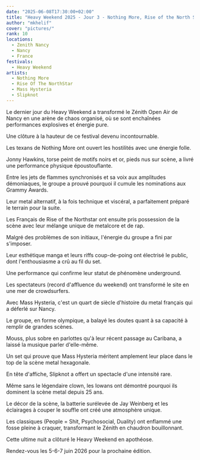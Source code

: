 ```yaml
---
date: "2025-06-08T17:30:00+02:00"
title: "Heavy Weekend 2025 - Jour 3 - Nothing More, Rise of the North Star, Mass Hysteria, Slipknot"
author: "mkhelif"
cover: "pictures/"
rank: 10
locations:
  - Zenith Nancy
  - Nancy
  - France
festivals:
  - Heavy Weekend
artists:
  - Nothing More
  - Rise Of The NorthStar
  - Mass Hysteria
  - Slipknot
---
```


Le dernier jour du Heavy Weekend a transformé le Zénith Open Air de Nancy en une arène de chaos organisé, où se sont
enchaînées performances explosives et énergie pure.

Une clôture à la hauteur de ce festival devenu incontournable.

Les texans de Nothing More ont ouvert les hostilités avec une énergie folle.

Jonny Hawkins, torse peint de motifs noirs et or, pieds nus sur scène, a livré une performance physique époustouflante.

Entre les jets de flammes synchronisés et sa voix aux amplitudes démoniaques, le groupe a prouvé pourquoi il cumule les
nominations aux Grammy Awards.

Leur metal alternatif, à la fois technique et viscéral, a parfaitement préparé le terrain pour la suite.

Les Français de Rise of the Northstar ont ensuite pris possession de la scène avec leur mélange unique de metalcore et
de rap.

Malgré des problèmes de son initiaux, l'énergie du groupe a fini par s'imposer.

Leur esthétique manga et leurs riffs coup-de-poing ont électrisé le public, dont l'enthousiasme a crû au fil du set.

Une performance qui confirme leur statut de phénomène underground.

Les spectateurs (record d'affluence du weekend) ont transformé le site en une mer de crowdsurfers.

Avec Mass Hysteria, c'est un quart de siècle d'histoire du metal français qui a déferlé sur Nancy.

Le groupe, en forme olympique, a balayé les doutes quant à sa capacité à remplir de grandes scènes.

Mouss, plus sobre en parlottes qu'à leur récent passage au Caribana, a laissé la musique parler d'elle-même.

Un set qui prouve que Mass Hysteria méritent amplement leur place dans le top de la scène metal hexagonale.

En tête d'affiche, Slipknot a offert un spectacle d'une intensité rare.

Même sans le légendaire clown, les Iowans ont démontré pourquoi ils dominent la scène metal depuis 25 ans.

Le décor de la scène, la batterie surélevée de Jay Weinberg et les éclairages à couper le souffle ont créé une
atmosphère unique.

Les classiques (People = Shit, Psychosocial, Duality) ont enflammé une fosse pleine à craquer, transformant le Zénith en
chaudron bouillonnant.

Cette ultime nuit a clôturé le Heavy Weekend en apothéose.

Rendez-vous les 5-6-7 juin 2026 pour la prochaine édition.

